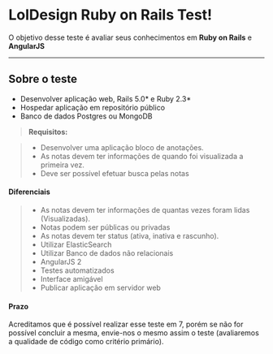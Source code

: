 LolDesign Ruby on Rails Test!
===================


O objetivo desse teste é avaliar seus conhecimentos em **Ruby on Rails** e **AngularJS** 

----------

Sobre o teste
-------------

- Desenvolver aplicação web, Rails 5.0* e Ruby 2.3*
- Hospedar aplicação em repositório público
- Banco de dados Postgres ou MongoDB

> **Requisitos:**

> - Desenvolver uma aplicação bloco de anotações.
> - As notas devem ter informações de quando foi visualizada a primeira vez.
> - Deve ser possível efetuar busca pelas notas


#### <i class="icon-file"></i> Diferenciais

> - As notas devem ter informações de quantas vezes foram lidas (Visualizadas).
> - Notas podem ser públicas ou privadas
> - As notas devem ter status (ativa, inativa e rascunho).
> - Utilizar ElasticSearch
> - Utilizar Banco de dados não relacionais
> - AngularJS 2
> - Testes automatizados
> - Interface amigável
> - Publicar aplicação em servidor web


#### <i class="icon-folder-open"></i> Prazo

Acreditamos que é possível realizar esse teste em 7, porém se não for possível concluir a mesma, envie-nos o mesmo assim o teste (avaliaremos a qualidade de código como critério primário).

    
